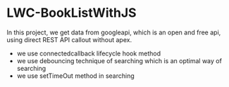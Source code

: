 # LWC-BookListWithJS
In this project, we get data from googleapi, which is an open and free api, using direct REST API callout without apex.
- we use connectedcallback lifecycle hook method
- we use debouncing technique of searching which is an optimal way of searching
- we use setTimeOut method in searching
